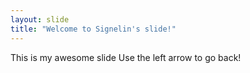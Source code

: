 ```yaml
---
layout: slide
title: "Welcome to Signelin's slide!"
---
```

This is my awesome slide
Use the left arrow to go back!
